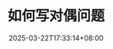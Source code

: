 ---
weight: 200
title: "如何写对偶问题"
description: ""
icon: "article"
date: "2025-03-22T17:33:14+08:00"
lastmod: "2025-03-22T17:33:14+08:00"
draft: true
toc: true
---